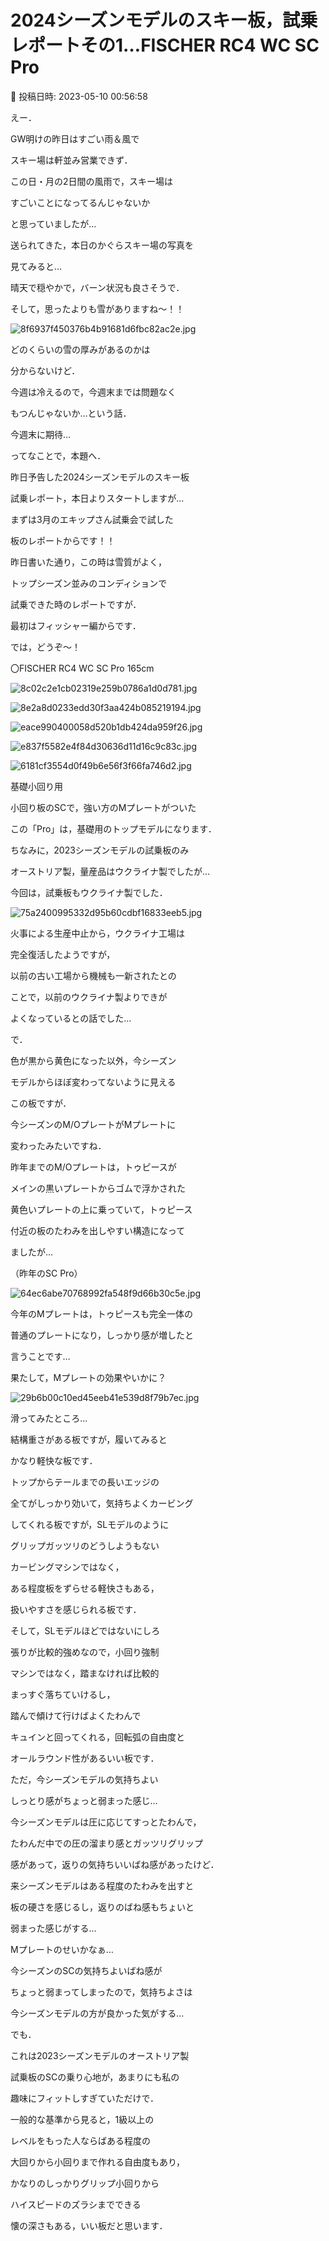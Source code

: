 # 2024シーズンモデルのスキー板，試乗レポートその1…FISCHER RC4 WC SC Pro

📅 投稿日時: 2023-05-10 00:56:58

えー．


GW明けの昨日はすごい雨＆風で


スキー場は軒並み営業できず．





この日・月の2日間の風雨で，スキー場は


すごいことになってるんじゃないか


と思っていましたが…





送られてきた，本日のかぐらスキー場の写真を


見てみると…


晴天で穏やかで，バーン状況も良さそうで．


そして，思ったよりも雪がありますね～！！




![8f6937f450376b4b91681d6fbc82ac2e.jpg](images/8f6937f450376b4b91681d6fbc82ac2e.jpg)




どのくらいの雪の厚みがあるのかは


分からないけど．


今週は冷えるので，今週末までは問題なく


もつんじゃないか…という話．


今週末に期待…





ってなことで，本題へ．





昨日予告した2024シーズンモデルのスキー板


試乗レポート，本日よりスタートしますが…


まずは3月のエキップさん試乗会で試した


板のレポートからです！！





昨日書いた通り，この時は雪質がよく，


トップシーズン並みのコンディションで


試乗できた時のレポートですが．


最初はフィッシャー編からです．


では，どうぞ～！[]()








〇FISCHER RC4 WC SC Pro 165cm







![8c02c2e1cb02319e259b0786a1d0d781.jpg](images/8c02c2e1cb02319e259b0786a1d0d781.jpg)









![8e2a8d0233edd30f3aa424b085219194.jpg](images/8e2a8d0233edd30f3aa424b085219194.jpg)









![eace990400058d520b1db424da959f26.jpg](images/eace990400058d520b1db424da959f26.jpg)









![e837f5582e4f84d30636d11d16c9c83c.jpg](images/e837f5582e4f84d30636d11d16c9c83c.jpg)









![6181cf3554d0f49b6e56f3f66fa746d2.jpg](images/6181cf3554d0f49b6e56f3f66fa746d2.jpg)







基礎小回り用





小回り板のSCで，強い方のMプレートがついた


この「Pro」は，基礎用のトップモデルになります．





ちなみに，2023シーズンモデルの試乗板のみ


オーストリア製，量産品はウクライナ製でしたが…


今回は，試乗板もウクライナ製でした．




![75a2400995332d95b60cdbf16833eeb5.jpg](images/75a2400995332d95b60cdbf16833eeb5.jpg)







火事による生産中止から，ウクライナ工場は


完全復活したようですが，


以前の古い工場から機械も一新されたとの


ことで，以前のウクライナ製よりできが


よくなっているとの話でした…





で．


色が黒から黄色になった以外，今シーズン


モデルからほぼ変わってないように見える


この板ですが．


今シーズンのM/OプレートがMプレートに


変わったみたいですね．





昨年までのM/Oプレートは，トゥピースが


メインの黒いプレートからゴムで浮かされた


黄色いプレートの上に乗っていて，トゥピース


付近の板のたわみを出しやすい構造になって


ましたが…


（昨年のSC Pro）




![64ec6abe70768992fa548f9d66b30c5e.jpg](images/64ec6abe70768992fa548f9d66b30c5e.jpg)







今年のMプレートは，トゥピースも完全一体の


普通のプレートになり，しっかり感が増したと


言うことです…


果たして，Mプレートの効果やいかに？




![29b6b00c10ed45eeb41e539d8f79b7ec.jpg](images/29b6b00c10ed45eeb41e539d8f79b7ec.jpg)







滑ってみたところ…


結構重さがある板ですが，履いてみると


かなり軽快な板です．





トップからテールまでの長いエッジの


全てがしっかり効いて，気持ちよくカービング


してくれる板ですが，SLモデルのように


グリップガッツリのどうしようもない


カービングマシンではなく，


ある程度板をずらせる軽快さもある，


扱いやすさを感じられる板です．





そして，SLモデルほどではないにしろ


張りが比較的強めなので，小回り強制


マシンではなく，踏まなければ比較的


まっすぐ落ちていけるし，


踏んで傾けて行けばよくたわんで


キュインと回ってくれる，回転弧の自由度と


オールラウンド性があるいい板です．





ただ，今シーズンモデルの気持ちよい


しっとり感がちょっと弱まった感じ…





今シーズンモデルは圧に応じてすっとたわんで，


たわんだ中での圧の溜まり感とガッツリグリップ


感があって，返りの気持ちいいばね感があったけど．


来シーズンモデルはある程度のたわみを出すと


板の硬さを感じるし，返りのばね感もちょいと


弱まった感じがする…


Mプレートのせいかなぁ…





今シーズンのSCの気持ちよいばね感が


ちょっと弱まってしまったので，気持ちよさは


今シーズンモデルの方が良かった気がする…





でも．


これは2023シーズンモデルのオーストリア製


試乗板のSCの乗り心地が，あまりにも私の


趣味にフィットしすぎていただけで．


一般的な基準から見ると，1級以上の


レベルをもった人ならばある程度の


大回りから小回りまで作れる自由度もあり，


かなりのしっかりグリップ小回りから


ハイスピードのズラシまでできる


懐の深さもある，いい板だと思います．

